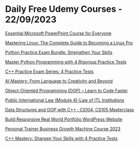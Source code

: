 # Daily Free Udemy Courses - 22/09/2023

[Essential Microsoft PowerPoint Course for Everyone](https://www.udemy.com/course/essential-microsoft-powerpoint-course-for-everyone/?couponCode=B8D1B3E92B980A84B854)
[Mastering Linux: The Complete Guide to Becoming a Linux Pro](https://www.udemy.com/course/linux-training/?couponCode=OCSALY_1000SUBS_YT)
[Python Practice Exam Bundle: Strengthen Your Skills](https://www.udemy.com/course/python-practice-exam-bundle-strengthen-your-skills/?couponCode=B09T5F)
[Master Python Programming with 4 Rigorous Practice Tests](https://www.udemy.com/course/master-python-programming-with-4-rigorous-practice-tests/?couponCode=2V6YEE)
[C++ Practice Exam Series: 4 Practice Tests](https://www.udemy.com/course/c-practice-exam-series-4-practice-tests/?couponCode=B8V0WY)
[AI Mastery: From Language to Creativity and Beyond](https://www.udemy.com/course/ai-mastery-from-language-to-creativity-and-beyond/?couponCode=SEPCO4)
[Object-Oriented Programming (OOP) – Learn to Code Faster](https://www.udemy.com/course/object-oriented-programming-with-python-learn-to-code-faster/?couponCode=B4C5A919DD13E75B2FD6)
[Public International Law (Module 4)-Law of ITL Institutions](https://www.udemy.com/course/public-international-law-module-4/?couponCode=DISCUDEMY.COM)
[Data Structures and OOP with C++ : CS104, CS105 Masterclass](https://www.udemy.com/course/data-structures-cpp/?couponCode=OCSALY_1000SUBS_YT)
[Build Responsive Real World Portfolio WordPress Website](https://www.udemy.com/course/build-responsive-real-world-portfolio-wordpress-website/?couponCode=FREEEFOLIOWP)
[Personal Trainer Business Growth Machine Course 2023](https://www.udemy.com/course/12-bright-ideas-personal-trainers-can-teach-their-clients/?couponCode=CE7133CF6D247BB4BB50)
[C++ Mastery: Sharpen Your Skills with 4 Practice Tests](https://www.udemy.com/course/c-mastery-sharpen-your-skills-with-4-practice-tests/?couponCode=OJJG34)
